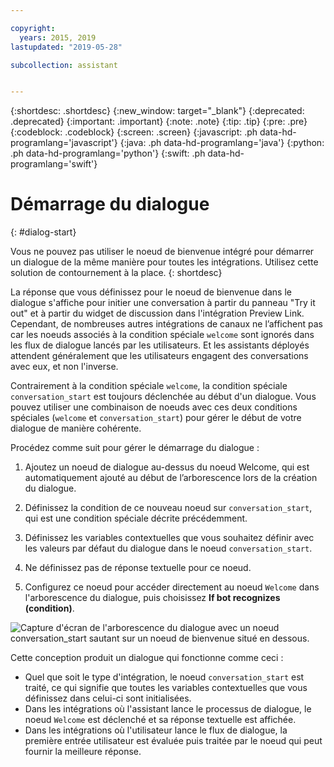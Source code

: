 ```yaml
---

copyright:
  years: 2015, 2019
lastupdated: "2019-05-28"

subcollection: assistant


---
```


{:shortdesc: .shortdesc}
{:new_window: target="_blank"}
{:deprecated: .deprecated}
{:important: .important}
{:note: .note}
{:tip: .tip}
{:pre: .pre}
{:codeblock: .codeblock}
{:screen: .screen}
{:javascript: .ph data-hd-programlang='javascript'}
{:java: .ph data-hd-programlang='java'}
{:python: .ph data-hd-programlang='python'}
{:swift: .ph data-hd-programlang='swift'}

# Démarrage du dialogue
{: #dialog-start}

Vous ne pouvez pas utiliser le noeud de bienvenue intégré pour démarrer un dialogue de la même manière pour toutes les intégrations. Utilisez cette solution de contournement à la place.
{: shortdesc}

La réponse que vous définissez pour le noeud de bienvenue dans le dialogue s'affiche pour initier une conversation à partir du panneau "Try it out" et à partir du widget de discussion dans l'intégration Preview Link. Cependant, de nombreuses autres intégrations de canaux ne l’affichent pas car les noeuds associés à la condition spéciale `welcome` sont ignorés dans les flux de dialogue lancés par les utilisateurs. Et les assistants déployés attendent généralement que les utilisateurs engagent des conversations avec eux, et non l'inverse.

Contrairement à la condition spéciale `welcome`, la condition spéciale `conversation_start` est toujours déclenchée au début d'un dialogue. Vous pouvez utiliser une combinaison de noeuds avec ces deux conditions spéciales (`welcome` et `conversation_start`) pour gérer le début de votre dialogue de manière cohérente.

Procédez comme suit pour gérer le démarrage du dialogue :

1.  Ajoutez un noeud de dialogue au-dessus du noeud Welcome, qui est automatiquement ajouté au début de l’arborescence lors de la création du dialogue.

1.  Définissez la condition de ce nouveau noeud sur `conversation_start`, qui est une condition spéciale décrite précédemment.

1.  Définissez les variables contextuelles que vous souhaitez définir avec les valeurs par défaut du dialogue dans le noeud `conversation_start`.

1.  Ne définissez pas de réponse textuelle pour ce noeud.

1.  Configurez ce noeud pour accéder directement au noeud `Welcome` dans l'arborescence du dialogue, puis choisissez **If bot recognizes (condition)**.

![Capture d'écran de l'arborescence du dialogue avec un noeud conversation_start sautant sur un noeud de bienvenue situé en dessous.](images/dialog-start.png)

Cette conception produit un dialogue qui fonctionne comme ceci :

- Quel que soit le type d'intégration, le noeud `conversation_start` est traité, ce qui signifie que toutes les variables contextuelles que vous définissez dans celui-ci sont initialisées.
- Dans les intégrations où l'assistant lance le processus de dialogue, le noeud `Welcome` est déclenché et sa réponse textuelle est affichée.
- Dans les intégrations où l'utilisateur lance le flux de dialogue, la première entrée utilisateur est évaluée puis traitée par le noeud qui peut fournir la meilleure réponse.
